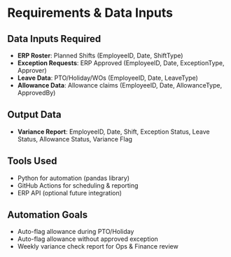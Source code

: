 # Requirements & Data Inputs

## Data Inputs Required
- **ERP Roster**: Planned Shifts (EmployeeID, Date, ShiftType)
- **Exception Requests**: ERP Approved (EmployeeID, Date, ExceptionType, Approver)
- **Leave Data**: PTO/Holiday/WOs (EmployeeID, Date, LeaveType)
- **Allowance Data**: Allowance claims (EmployeeID, Date, AllowanceType, ApprovedBy)

## Output Data
- **Variance Report**: EmployeeID, Date, Shift, Exception Status, Leave Status, Allowance Status, Variance Flag

## Tools Used
- Python for automation (pandas library)
- GitHub Actions for scheduling & reporting
- ERP API (optional future integration)

## Automation Goals
- Auto-flag allowance during PTO/Holiday
- Auto-flag allowance without approved exception
- Weekly variance check report for Ops & Finance review
